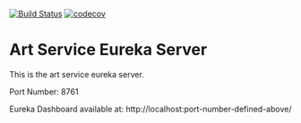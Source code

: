 [![Build Status](https://travis-ci.com/JamesCollerton/Art_Service_Eureka_Server.svg?branch=master)](https://travis-ci.com/JamesCollerton/Art_Service_Eureka_Server)
[![codecov](https://codecov.io/gh/JamesCollerton/Art_Service_Eureka_Server/branch/master/graph/badge.svg)](https://codecov.io/gh/JamesCollerton/Art_Service_Eureka_Server)

# Art Service Eureka Server

This is the art service eureka server.

Port Number: 8761

Eureka Dashboard available at: http://localhost:port-number-defined-above/
